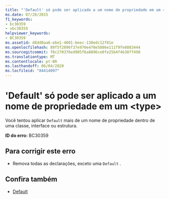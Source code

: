 ```yaml
---
title: "'Default' só pode ser aplicado a um nome de propriedade em um <type>"
ms.date: 07/20/2015
f1_keywords:
- bc30359
- vbc30359
helpviewer_keywords:
- BC30359
ms.assetid: d8dd0aa6-ebe1-4601-beec-130edc12f81e
ms.openlocfilehash: 89f5f2896f37e970e470e5886e111f9fe8883444
ms.sourcegitcommit: f8c270376ed905f6a8896ce0fe25b4f4b38ff498
ms.translationtype: MT
ms.contentlocale: pt-BR
ms.lasthandoff: 06/04/2020
ms.locfileid: "84414097"
---
```

# <a name="default-can-be-applied-to-only-one-property-name-in-a-type"></a>'Default' só pode ser aplicado a um nome de propriedade em um \<type>
Você tentou aplicar `Default` mais de um nome de propriedade dentro de uma classe, interface ou estrutura.  
  
 **ID do erro:** BC30359  
  
## <a name="to-correct-this-error"></a>Para corrigir este erro  
  
- Remova todas as declarações, exceto uma `Default` .  
  
## <a name="see-also"></a>Confira também

- [Default](../language-reference/modifiers/default.md)
